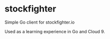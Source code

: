 # stockfighter
Simple Go client for stockfighter.io

Used as a learning experience in Go and Cloud 9.